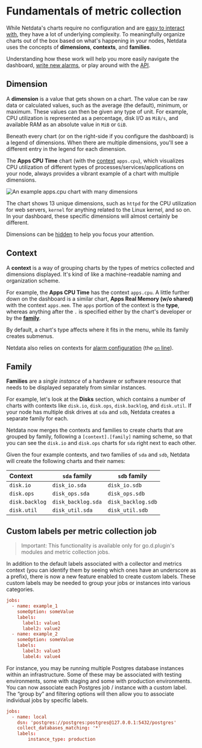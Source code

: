 # Fundamentals of metric collection

While Netdata's charts require no configuration and are [easy to interact with](https://github.com/netdata/netdata/blob/master/docs/cloud/visualize/interact-new-charts.md),
they have a lot of underlying complexity. To meaningfully organize charts out of the box based on what's happening in
your nodes, Netdata uses the concepts of **dimensions**, **contexts**, and **families**. 

Understanding how these work will help you more easily navigate the dashboard, 
[write new alarms](https://github.com/netdata/netdata/blob/master/health/REFERENCE.md), or play around 
with the [API](https://github.com/netdata/netdata/blob/master/web/api/README.md).

## Dimension

A **dimension** is a value that gets shown on a chart. The value can be raw data or calculated values, such as the
average (the default), minimum, or maximum. These values can then be given any type of unit. For example, CPU
utilization is represented as a percentage, disk I/O as `MiB/s`, and available RAM as an absolute value in `MiB` or
`GiB`.

Beneath every chart (or on the right-side if you configure the dashboard) is a legend of dimensions. When there are
multiple dimensions, you'll see a different entry in the legend for each dimension.

The **Apps CPU Time** chart (with the [context](#context) `apps.cpu`), which visualizes CPU utilization of
different types of processes/services/applications on your node, always provides a vibrant example of a chart with
multiple dimensions.

![An example apps.cpu chart with many
dimensions](https://user-images.githubusercontent.com/1153921/114207816-a5cb7400-9911-11eb-8800-06f60b745f9c.png)

The chart shows 13 unique dimensions, such as `httpd` for the CPU utilization for web servers, `kernel` for anything
related to the Linux kernel, and so on. In your dashboard, these specific dimensions will almost certainly be different.

Dimensions can be [hidden](https://github.com/netdata/netdata/blob/master/docs/cloud/visualize/interact-new-charts.md#show-and-hide-dimensions) to help you focus your
attention.

## Context

A **context** is a way of grouping charts by the types of metrics collected and dimensions displayed. It's kind of like
a machine-readable naming and organization scheme.

For example, the **Apps CPU Time** has the context `apps.cpu`. A little further down on the dashboard is a similar
chart, **Apps Real Memory (w/o shared)** with the context `apps.mem`. The `apps` portion of the context is the **type**,
whereas anything after the `.` is specified either by the chart's developer or by the [**family**](#family). 

By default, a chart's type affects where it fits in the menu, while its family creates submenus.

Netdata also relies on contexts for [alarm configuration](https://github.com/netdata/netdata/blob/master/health/REFERENCE.md) (the [`on`
line](https://github.com/netdata/netdata/blob/master/health/REFERENCE.md#alarm-line-on)).

## Family

**Families** are a _single instance_ of a hardware or software resource that needs to be displayed separately from
similar instances.

For example, let's look at the **Disks** section, which contains a number of charts with contexts like `disk.io`,
`disk.ops`, `disk.backlog`, and `disk.util`.  If your node has multiple disk drives at `sda` and `sdb`, Netdata creates
a separate family for each.

Netdata now merges the contexts and families to create charts that are grouped by family, following a
`[context].[family]` naming scheme, so that you can see the `disk.io` and `disk.ops` charts for `sda` right next to each
other.

Given the four example contexts, and two families of `sda` and `sdb`, Netdata will create the following charts and their
names:

| Context        | `sda` family       | `sdb` family       |
| :------------- | ------------------ | ------------------ |
| `disk.io`      | `disk_io.sda`      | `disk_io.sdb`      |
| `disk.ops`     | `disk_ops.sda`     | `disk_ops.sdb`     |
| `disk.backlog` | `disk_backlog.sda` | `disk_backlog.sdb` |
| `disk.util`    | `disk_util.sda`    | `disk_util.sdb`    |


## Custom labels per metric collection job

> Important: This functionality is available only for go.d.plugin's modules and metric collection jobs.

In addition to the default labels associated with a collector and metrics context (you can identify them by seeing which ones have an underscore as a prefix), there is now a new feature enabled to create custom labels. These custom labels may be needed to group your jobs or instances into various categories.


```conf
jobs:
  - name: example_1
    someOption: someValue
    labels:
      label1: value1
      label2: value2
  - name: example_2
    someOption: someValue
    labels:
      label3: value3
      label4: value4
```

For instance, you may be running multiple Postgres database instances within an infrastructure. Some of these may be associated with testing environments, some with staging and some with production environments. You can now associate each Postgres job / instance with a custom label. The “group by” and filtering options will then allow you to associate individual jobs by specific labels.

```conf
jobs:
  - name: local
    dsn: 'postgres://postgres:postgres@127.0.0.1:5432/postgres'
    collect_databases_matching: '*'
    labels:
        instance_type: production
```
